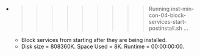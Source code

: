 * >>>>>>>>> Running inst-min-con-04-block-services-start-postinstall.sh ...
  * Block services from starting after they are being installed.
  * Disk size = 808360K. Space Used = 8K. Runtime = 00:00:00:00.
